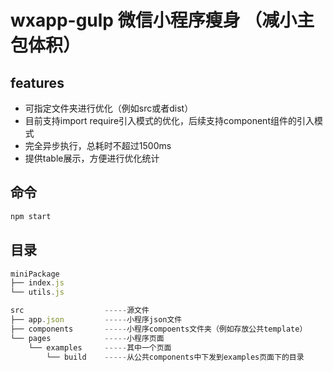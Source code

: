 # wxapp-gulp 微信小程序瘦身 （减小主包体积）

## features

- 可指定文件夹进行优化（例如src或者dist）
- 目前支持import require引入模式的优化，后续支持component组件的引入模式
- 完全异步执行，总耗时不超过1500ms
- 提供table展示，方便进行优化统计

## 命令

```js
npm start
```

## 目录

```js
miniPackage
├── index.js
└── utils.js

src                  -----源文件
├── app.json         -----小程序json文件
├── components       -----小程序compoents文件夹（例如存放公共template）
└── pages            -----小程序页面
    └── examples     -----其中一个页面
        └── build    -----从公共components中下发到examples页面下的目录
```